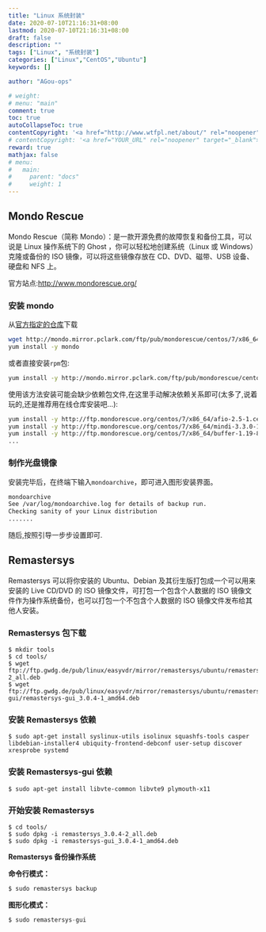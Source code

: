 ```yaml
---
title: "Linux 系统封装"
date: 2020-07-10T21:16:31+08:00
lastmod: 2020-07-10T21:16:31+08:00
draft: false
description: ""
tags: ["Linux", "系统封装"]
categories: ["Linux","CentOS","Ubuntu"]
keywords: []

author: "AGou-ops"

# weight:
# menu: "main"
comment: true
toc: true
autoCollapseToc: true
contentCopyright: '<a href="http://www.wtfpl.net/about/" rel="noopener" target="_blank">WTFPL v2</a>'
# contentCopyright: '<a href="YOUR_URL" rel="noopener" target="_blank">See origin</a>'
reward: true
mathjax: false
# menu:
#   main:
#     parent: "docs"
#     weight: 1
---
```


## Mondo Rescue

Mondo Rescue（简称 Mondo）：是一款开源免费的故障恢复和备份工具，可以说是 Linux 操作系统下的 Ghost ，你可以轻松地创建系统（Linux 或 Windows）克隆或备份的 ISO 镜像，可以将这些镜像存放在 CD、DVD、磁带、USB 设备、硬盘和 NFS 上。

官方站点:http://www.mondorescue.org/


<!--more-->

### 安装 mondo

从[官方指定的仓库](http://mondo.mirror.pclark.com/ftp/pub/mondorescue/)下载

```bash
wget http://mondo.mirror.pclark.com/ftp/pub/mondorescue/centos/7/x86_64/mondorescue.repo -O /etc/yum.repos.d/mondorescue.repo
yum install -y mondo
```

或者直接安装`rpm`包:

```bash
yum install -y http://mondo.mirror.pclark.com/ftp/pub/mondorescue/centos/7/x86_64/mondo-3.3.0-1.centos7.x86_64.rpm
```

使用该方法安装可能会缺少依赖包文件,在这里手动解决依赖关系即可(太多了,说着玩的,还是推荐用在线仓库安装吧...):

```bash
yum install -y http://ftp.mondorescue.org/centos/7/x86_64/afio-2.5-1.centos7.x86_64.rpm
yum install -y http://ftp.mondorescue.org/centos/7/x86_64/mindi-3.3.0-1.centos7.x86_64.rpm
yum install -y http://ftp.mondorescue.org/centos/7/x86_64/buffer-1.19-8.centos7.x86_64.rpm
...
```

### 制作光盘镜像

安装完毕后，在终端下输入`mondoarchive`，即可进入图形安装界面。

```bash
mondoarchive
See /var/log/mondoarchive.log for details of backup run.
Checking sanity of your Linux distribution
.......
````

随后,按照引导一步步设置即可.

## Remastersys 

Remastersys 可以将你安装的 Ubuntu、Debian 及其衍生版打包成一个可以用来安装的 Live CD/DVD 的 ISO 镜像文件，可打包一个包含个人数据的 ISO 镜像文件作为操作系统备份，也可以打包一个不包含个人数据的 ISO 镜像文件发布给其他人安装。

### **Remastersys 包下载**

```
$ mkdir tools
$ cd tools/
$ wget ftp://ftp.gwdg.de/pub/linux/easyvdr/mirror/remastersys/ubuntu/remastersys/remastersys_3.0.4-2_all.deb 
$ wget ftp://ftp.gwdg.de/pub/linux/easyvdr/mirror/remastersys/ubuntu/remastersys-gui/remastersys-gui_3.0.4-1_amd64.deb
```

### **安装 Remastersys 依赖**

```
$ sudo apt-get install syslinux-utils isolinux squashfs-tools casper libdebian-installer4 ubiquity-frontend-debconf user-setup discover xresprobe systemd
```

### **安装 Remastersys-gui 依赖**

```
$ sudo apt-get install libvte-common libvte9 plymouth-x11

```

### **开始安装 Remastersys**

```
$ cd tools/
$ sudo dpkg -i remastersys_3.0.4-2_all.deb
$ sudo dpkg -i remastersys-gui_3.0.4-1_amd64.deb
```

**Remastersys 备份操作系统**

**命令行模式：**

```java
$ sudo remastersys backup
```

**图形化模式：**

```java
$ sudo remastersys-gui
```

